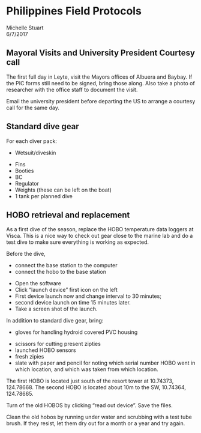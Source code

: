 # Philippines Field Protocols
Michelle Stuart  
6/7/2017  



## Mayoral Visits and University President Courtesy call

The first full day in Leyte, visit the Mayors offices of Albuera and Baybay.  If the PIC forms still need to be signed, bring those along.  Also take a photo of researcher with the office staff to document the visit.  

Email the university president before departing the US to arrange a courtesy call for the same day.

## Standard dive gear
For each diver pack:

* Wetsuit/diveskin
+ Fins
+ Booties
+ BC
+ Regulator
+ Weights (these can be left on the boat)
+ 1 tank per planned dive

## HOBO retrieval and replacement

As a first dive of the season, replace the HOBO temperature data loggers at Visca.  This is a nice way to check out gear close to the marine lab and do a test dive to make sure everything is working as expected.

Before the dive,

* connect the base station to the computer
* connect the hobo to the base station
+ Open the software
+ Click “launch device” first icon on the left 
+ First device launch now and change interval to 30 minutes; 
+ second device launch on time 15 minutes later.
+ Take a screen shot of the launch.

In addition to standard dive gear, bring:

* gloves for handling hydroid covered PVC housing
+ scissors for cutting present zipties
+ launched HOBO sensors
+ fresh zipies
+ slate with paper and pencil for noting which serial number HOBO went in which location, and which was taken from which location.

The first HOBO is located just south of the resort tower at 10.74373, 124.78668.
The second HOBO is located about 10m to the SW, 10.74364, 124.78665.

Turn of the old HOBOS by clicking “read out device”.  Save the files.

Clean the old hobos by running under water and scrubbing with a test tube brush.  If they resist, let them dry out for a month or a year and try again. 


